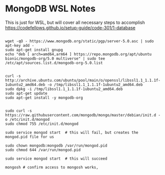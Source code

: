 # MongoDB WSL Notes

This is just for WSL, but will cover all necessary steps to accomplish https://codefellows.github.io/setup-guide/code-301/1-database

```shell

wget -qO - https://www.mongodb.org/static/pgp/server-5.0.asc | sudo apt-key add -
sudo apt-get install gnupg
echo "deb [ arch=amd64,arm64 ] https://repo.mongodb.org/apt/ubuntu bionic/mongodb-org/5.0 multiverse" | sudo tee /etc/apt/sources.list.d/mongodb-org-5.0.list


curl -s http://archive.ubuntu.com/ubuntu/pool/main/o/openssl/libssl1.1_1.1.1f-1ubuntu2_amd64.deb -o /tmp/libssl1.1_1.1.1f-1ubuntu2_amd64.deb
sudo dpkg -i /tmp/libssl1.1_1.1.1f-1ubuntu2_amd64.deb
sudo apt-get update
sudo apt-get install -y mongodb-org


sudo curl -s https://raw.githubusercontent.com/mongodb/mongo/master/debian/init.d -o /etc/init.d/mongod
sudo chmod 755 /etc/init.d/mongod

sudo service mongod start  # this will fail, but creates the mongod.pid file for us

sudo chown mongodb:mongodb /var/run/mongod.pid
sudo chmod 644 /var/run/mongod.pid

sudo service mongod start  # this will succeed

mongosh # confirm access to mongosh works, 

```
